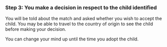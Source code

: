 ###  Step 3: You make a decision in respect to the child identified

You will be told about the match and asked whether you wish to accept the
child. You may be able to travel to the country of origin to see the child
before making your decision.

You can change your mind up until the time you adopt the child.
